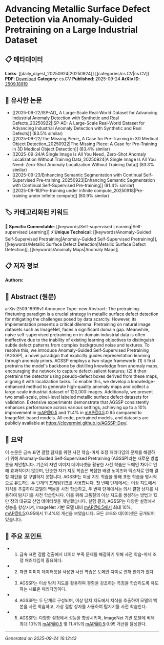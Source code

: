 <!-- KEYWORD_LINKING_METADATA:
{
  "processed_timestamp": "2025-09-24T16:12:43.256865",
  "vocabulary_version": "1.0",
  "selected_keywords": [
    "Anomaly-Guided Self-Supervised Pretraining",
    "Metallic Surface Defect Detection",
    "Self-supervised Learning",
    "Anomaly Maps"
  ],
  "rejected_keywords": [],
  "similarity_scores": {
    "Anomaly-Guided Self-Supervised Pretraining": 0.78,
    "Metallic Surface Defect Detection": 0.77,
    "Self-supervised Learning": 0.82,
    "Anomaly Maps": 0.75
  },
  "extraction_method": "AI_prompt_based",
  "budget_applied": true,
  "candidates_json": {
    "candidates": [
      {
        "surface": "Anomaly-Guided Self-Supervised Pretraining",
        "canonical": "Anomaly-Guided Self-Supervised Pretraining",
        "aliases": [
          "AGSSP"
        ],
        "category": "unique_technical",
        "rationale": "Introduces a novel approach to self-supervised learning specifically tailored for defect detection, enhancing domain-specific connections.",
        "novelty_score": 0.85,
        "connectivity_score": 0.65,
        "specificity_score": 0.88,
        "link_intent_score": 0.78
      },
      {
        "surface": "Metallic Surface Defect Detection",
        "canonical": "Metallic Surface Defect Detection",
        "aliases": [],
        "category": "unique_technical",
        "rationale": "Focuses on a specific application area within computer vision, facilitating targeted discussions and research connections.",
        "novelty_score": 0.72,
        "connectivity_score": 0.6,
        "specificity_score": 0.85,
        "link_intent_score": 0.77
      },
      {
        "surface": "Self-supervised Learning",
        "canonical": "Self-supervised Learning",
        "aliases": [],
        "category": "specific_connectable",
        "rationale": "A key methodology in the paper, linking it to broader trends in machine learning.",
        "novelty_score": 0.55,
        "connectivity_score": 0.88,
        "specificity_score": 0.7,
        "link_intent_score": 0.82
      },
      {
        "surface": "Anomaly Maps",
        "canonical": "Anomaly Maps",
        "aliases": [],
        "category": "unique_technical",
        "rationale": "Central to the proposed method, these maps are crucial for guiding the pretraining process.",
        "novelty_score": 0.68,
        "connectivity_score": 0.5,
        "specificity_score": 0.8,
        "link_intent_score": 0.75
      }
    ],
    "ban_list_suggestions": [
      "pretraining",
      "finetuning",
      "ImageNet",
      "industrial dataset"
    ]
  },
  "decisions": [
    {
      "candidate_surface": "Anomaly-Guided Self-Supervised Pretraining",
      "resolved_canonical": "Anomaly-Guided Self-Supervised Pretraining",
      "decision": "linked",
      "scores": {
        "novelty": 0.85,
        "connectivity": 0.65,
        "specificity": 0.88,
        "link_intent": 0.78
      }
    },
    {
      "candidate_surface": "Metallic Surface Defect Detection",
      "resolved_canonical": "Metallic Surface Defect Detection",
      "decision": "linked",
      "scores": {
        "novelty": 0.72,
        "connectivity": 0.6,
        "specificity": 0.85,
        "link_intent": 0.77
      }
    },
    {
      "candidate_surface": "Self-supervised Learning",
      "resolved_canonical": "Self-supervised Learning",
      "decision": "linked",
      "scores": {
        "novelty": 0.55,
        "connectivity": 0.88,
        "specificity": 0.7,
        "link_intent": 0.82
      }
    },
    {
      "candidate_surface": "Anomaly Maps",
      "resolved_canonical": "Anomaly Maps",
      "decision": "linked",
      "scores": {
        "novelty": 0.68,
        "connectivity": 0.5,
        "specificity": 0.8,
        "link_intent": 0.75
      }
    }
  ]
}
-->

# Advancing Metallic Surface Defect Detection via Anomaly-Guided Pretraining on a Large Industrial Dataset

## 📋 메타데이터

**Links**: [[daily_digest_20250924|20250924]] [[categories/cs.CV|cs.CV]]
**PDF**: [Download](https://arxiv.org/pdf/2509.18919.pdf)
**Category**: cs.CV
**Published**: 2025-09-24
**ArXiv ID**: [2509.18919](https://arxiv.org/abs/2509.18919)

## 🔗 유사한 논문
- [[2025-09-22/ISP-AD_ A Large-Scale Real-World Dataset for Advancing Industrial Anomaly Detection with Synthetic and Real Defects_20250922|ISP-AD: A Large-Scale Real-World Dataset for Advancing Industrial Anomaly Detection with Synthetic and Real Defects]] (83.5% similar)
- [[2025-09-22/The Missing Piece_ A Case for Pre-Training in 3D Medical Object Detection_20250922|The Missing Piece: A Case for Pre-Training in 3D Medical Object Detection]] (83.4% similar)
- [[2025-09-24/A Single Image Is All You Need_ Zero-Shot Anomaly Localization Without Training Data_20250924|A Single Image Is All You Need: Zero-Shot Anomaly Localization Without Training Data]] (83.3% similar)
- [[2025-09-23/Enhancing Semantic Segmentation with Continual Self-Supervised Pre-training_20250923|Enhancing Semantic Segmentation with Continual Self-Supervised Pre-training]] (81.4% similar)
- [[2025-09-18/Pre-training under infinite compute_20250918|Pre-training under infinite compute]] (80.9% similar)

## 🏷️ 카테고리화된 키워드
**🔗 Specific Connectable**: [[keywords/Self-supervised Learning|Self-supervised Learning]]
**⚡ Unique Technical**: [[keywords/Anomaly-Guided Self-Supervised Pretraining|Anomaly-Guided Self-Supervised Pretraining]], [[keywords/Metallic Surface Defect Detection|Metallic Surface Defect Detection]], [[keywords/Anomaly Maps|Anomaly Maps]]

## 📋 저자 정보

**Authors:** 

## 📄 Abstract (원문)

arXiv:2509.18919v1 Announce Type: new 
Abstract: The pretraining-finetuning paradigm is a crucial strategy in metallic surface defect detection for mitigating the challenges posed by data scarcity. However, its implementation presents a critical dilemma. Pretraining on natural image datasets such as ImageNet, faces a significant domain gap. Meanwhile, naive self-supervised pretraining on in-domain industrial data is often ineffective due to the inability of existing learning objectives to distinguish subtle defect patterns from complex background noise and textures. To resolve this, we introduce Anomaly-Guided Self-Supervised Pretraining (AGSSP), a novel paradigm that explicitly guides representation learning through anomaly priors. AGSSP employs a two-stage framework: (1) it first pretrains the model's backbone by distilling knowledge from anomaly maps, encouraging the network to capture defect-salient features; (2) it then pretrains the detector using pseudo-defect boxes derived from these maps, aligning it with localization tasks. To enable this, we develop a knowledge-enhanced method to generate high-quality anomaly maps and collect a large-scale industrial dataset of 120,000 images. Additionally, we present two small-scale, pixel-level labeled metallic surface defect datasets for validation. Extensive experiments demonstrate that AGSSP consistently enhances performance across various settings, achieving up to a 10\% improvement in mAP@0.5 and 11.4\% in mAP@0.5:0.95 compared to ImageNet-based models. All code, pretrained models, and datasets are publicly available at https://clovermini.github.io/AGSSP-Dev/.

## 📝 요약

이 논문은 금속 표면 결함 탐지를 위한 사전 학습-미세 조정 패러다임의 문제를 해결하기 위해 Anomaly-Guided Self-Supervised Pretraining (AGSSP)라는 새로운 방법론을 제안합니다. 기존의 자연 이미지 데이터셋을 활용한 사전 학습은 도메인 차이로 인해 효과적이지 않으며, 단순한 자가 지도 학습은 복잡한 배경 노이즈와 텍스처로 인해 결함 패턴을 잘 구별하지 못합니다. AGSSP는 이상 지도 학습을 통해 표현 학습을 명시적으로 유도하는 두 단계의 프레임워크를 사용합니다. 첫 번째 단계에서는 이상 지도에서 지식을 추출하여 모델의 백본을 사전 학습하고, 두 번째 단계에서는 의사 결함 상자를 사용하여 탐지기를 사전 학습합니다. 이를 위해 고품질의 이상 지도를 생성하는 방법과 12만 장의 대규모 산업 데이터셋을 개발했습니다. 실험 결과, AGSSP는 다양한 설정에서 성능을 향상시켜, ImageNet 기반 모델 대비 mAP@0.5에서 최대 10%, mAP@0.5:0.95에서 11.4%의 개선을 보였습니다. 모든 코드와 데이터셋은 공개되어 있습니다.

## 🎯 주요 포인트

- 1. 금속 표면 결함 검출에서 데이터 부족 문제를 해결하기 위해 사전 학습-미세 조정 패러다임이 중요하다.
- 2. 자연 이미지 데이터셋을 사용한 사전 학습은 도메인 차이로 인해 한계가 있다.
- 3. AGSSP는 이상 탐지 지도를 활용하여 결함을 강조하는 특징을 학습하도록 유도하는 새로운 패러다임이다.
- 4. AGSSP는 두 단계로 구성되며, 이상 탐지 지도에서 지식을 추출하여 모델의 백본을 사전 학습하고, 가상 결함 상자를 사용하여 탐지기를 사전 학습한다.
- 5. AGSSP는 다양한 설정에서 성능을 향상시키며, ImageNet 기반 모델에 비해 최대 10%의 mAP@0.5 및 11.4%의 mAP@0.5:0.95 개선을 달성한다.


---

*Generated on 2025-09-24 16:12:43*